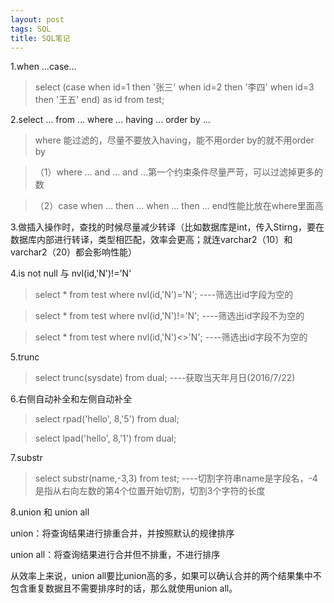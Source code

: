 ```yaml
---
layout: post
tags: SQL
title: SQL笔记
---
```


1.when …case…

> select (case when id=1 then '张三' when id=2 then '李四' when id=3 then '王五' end) as id from test;

2.select … from … where … having … order by …

> where 能过滤的，尽量不要放入having，能不用order by的就不用order by

> （1）where … and … and …第一个约束条件尽量严苛，可以过滤掉更多的数

> （2）case when … then … when … then … end性能比放在where里面高

3.做插入操作时，查找的时候尽量减少转译（比如数据库是int，传入Stirng，要在数据库内部进行转译，类型相匹配，效率会更高；就连varchar2（10）和varchar2（20）都会影响性能）

4.is not null  与  nvl(id,'N')!='N'

> select * from test where nvl(id,'N')='N';    ----筛选出id字段为空的

> select * from test where nvl(id,'N')!='N';   ----筛选出id字段不为空的

> select * from test where nvl(id,'N')<>'N';   ----筛选出id字段不为空的

5.trunc

> select trunc(sysdate) from dual;     ----获取当天年月日(2016/7/22)

6.右侧自动补全和左侧自动补全

> select rpad('hello', 8,'5') from dual;

> select lpad('hello', 8,'1') from dual;

7.substr

> select substr(name,-3,3) from test;    ----切割字符串name是字段名，-4是指从右向左数的第4个位置开始切割，切割3个字符的长度

8.union 和 union all

union：将查询结果进行排重合并，并按照默认的规律排序

union all：将查询结果进行合并但不排重，不进行排序

从效率上来说，union all要比union高的多，如果可以确认合并的两个结果集中不包含重复数据且不需要排序时的话，那么就使用union all。
